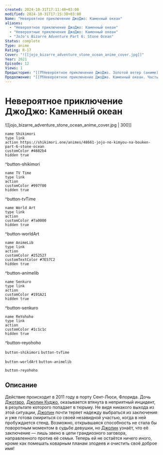```yaml
---
created: 2024-10-31T17:11:40+03:00
modified: 2024-10-31T17:15:38+03:00
Name: "Невероятное приключение ДжоДжо: Каменный океан"
aliases:
  - "Невероятное приключение ДжоДжо: Каменный океан"
  - "Невероятные приключения ДжоДжо: Каменный океан"
  - "JoJo's Bizarre Adventure Part 6: Stone Ocean"
Status: complete
Type: anime
Rating: R-17
Cover: "![[jojo_bizarre_adventure_stone_ocean_anime_cover.jpg]]"
Year: 2021
Episode: 12
Views: 1
Предыстория: "[[⛩️Невероятное приключение ДжоДжо. Золотой ветер (аниме)]]"
Продолжение: "[[⛩️Невероятное приключение ДжоДжо. Каменный океан. Часть 2 (аниме)]]"
---
```


# Невероятное приключение ДжоДжо: Каменный океан

![[jojo_bizarre_adventure_stone_ocean_anime_cover.jpg | 300]]

```button
name Shikimori
type link
action https://shikimori.one/animes/48661-jojo-no-kimyou-na-bouken-part-6-stone-ocean
customColor #4682b4
hidden true
```
^button-shikimori

```button
name TV Time
type link
action 
customColor #997f00
hidden true
```
^button-tvTime

```button
name World Art
type link
action 
customColor #7a0000
hidden true
```
^button-worldArt

```button
name AnimeLib
type link
action 
customColor #252527
customTextColor #7E57C2
hidden true
```
^button-animelib

```button
name Senkuro
type link
action 
customColor #191A21
hidden true
```
^button-senkuro

```button
name ReYohoho
type link
action 
customColor #1c1c1c
hidden true
```
^button-reyohoho



`button-shikimori` `button-tvTime`

`button-worldArt` `button-animelib`

`button-reyohoho`

## Описание

Действие происходит в 2011 году в порту Сент-Люси, Флорида. Дочь [Джотаро](https://shikimori.one/characters/4003-joutarou-kuujou), [Джолин Куджо](https://shikimori.one/characters/11222-jolyne-kuujou), оказывается втянута в неприятный инцидент, в результате которого попадает в тюрьму. Не видя никакого выхода из этой ситуации, [Джолин](https://shikimori.one/characters/11222-jolyne-kuujou) почти теряет надежду выбраться из заключения и уже готова смириться со своей незавидной участью, когда в ней пробуждается стенд. Возможно, открывшаяся способность не стала бы поворотным моментом в судьбе девушки, но [Джолин](https://shikimori.one/characters/11222-jolyne-kuujou) узнаёт, что её заключение — лишь звено в цепи грандиозного заговора, направленного против её семьи. Теперь ей не остаётся ничего иного, кроме как помешать коварным планам злодеев и очистить своё доброе имя!
